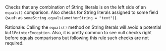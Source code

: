 <div>

Checks that any combination of String literals is on the left side of an
`equals()` comparison. Also checks for String literals assigned to some
field (such as `someString.equals(anotherString = "text")`).

</div>

Rationale: Calling the `equals()` method on String literals will avoid a
potential `NullPointerException`. Also, it is pretty common to see null
checks right before equals comparisons but following this rule such
checks are not required.

